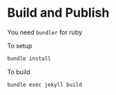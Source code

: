 # Build and Publish

You need `bundler` for ruby

To setup
```sh
bundle install
```

To build
```
bundle exec jekyll build
```
